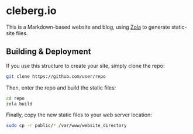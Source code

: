 # cleberg.io

This is a Markdown-based website and blog, using [Zola](https://www.getzola.org)
to generate static-site files.

## Building & Deployment

If you use this structure to create your site, simply clone the repo:

```bash
git clone https://github.com/user/repo
```

Then, enter the repo and build the static files:

```bash
cd repo
zola build
```

Finally, copy the new static files to your web server location:

```bash
sudo cp -r public/* /var/www/website_directory
```
